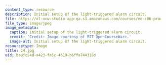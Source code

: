 ```yaml
---
content_type: resource
description: Initial setup of the light-triggered alarm circuit.
file: https://ol-ocw-studio-app-qa.s3.amazonaws.com/courses/ec-s06-practical-electronics-fall-2004/be8fc54da423fa5c4619b6ffa744318d_14.jpg
file_type: image/jpeg
image_metadata:
  caption: Initial setup of the light-triggered alarm circuit.
  credit: 'Credit: Image courtesy of MIT OpenCourseWare.'
  image-alt: Initial setup of the light-triggered alarm circuit.
resourcetype: Image
title: 14.jpg
uid: be8fc54d-a423-fa5c-4619-b6ffa744318d
---
```

